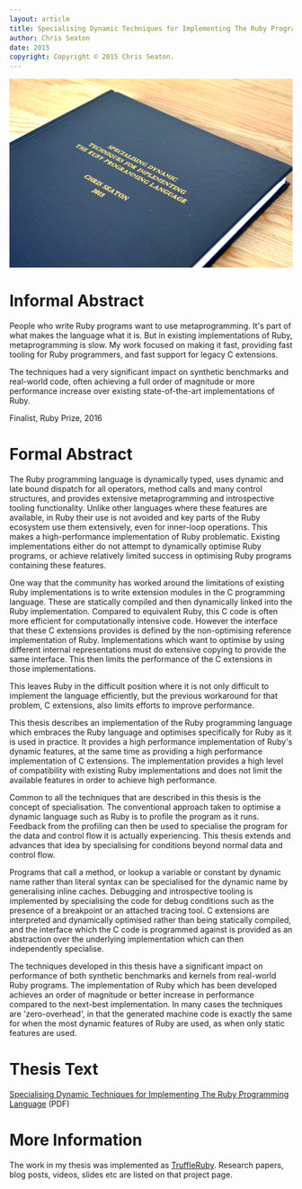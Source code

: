 ```yaml
---
layout: article
title: Specialising Dynamic Techniques for Implementing The Ruby Programming Language
author: Chris Seaton
date: 2015
copyright: Copyright © 2015 Chris Seaton.
---
```


<img src="thesis.jpeg" alt="Thesis">

# Informal Abstract

People who write Ruby programs want to use metaprogramming. It's part of what makes the language what it is. But in existing implementations of Ruby, metaprogramming is slow. My work focused on making it fast, providing fast tooling for Ruby programmers, and fast support for legacy C extensions.

The techniques had a very significant impact on synthetic benchmarks and real-world code, often achieving a full order of magnitude or more performance increase over existing state-of-the-art implementations of Ruby.

<i class="icon-trophy"></i> Finalist, Ruby Prize, 2016

# Formal Abstract

The Ruby programming language is dynamically typed, uses dynamic and late bound dispatch for all operators, method calls and many control structures, and provides extensive metaprogramming and introspective tooling functionality.
Unlike other languages where these features are available, in Ruby their use is not avoided and key parts of the Ruby ecosystem use them extensively, even for inner-loop operations.
This makes a high-performance implementation of Ruby problematic.
Existing implementations either do not attempt to dynamically optimise Ruby programs, or achieve relatively limited success in optimising Ruby programs containing these features.

One way that the community has worked around the limitations of existing Ruby implementations is to write extension modules in the C programming language.
These are statically compiled and then dynamically linked into the Ruby implementation.
Compared to equivalent Ruby, this C code is often more efficient for computationally intensive code.
However the interface that these C extensions provides is defined by the non-optimising reference implementation of Ruby.
Implementations which want to optimise by using different internal representations must do extensive copying to provide the same interface.
This then limits the performance of the C extensions in those implementations.

This leaves Ruby in the difficult position where it is not only difficult to implement the language efficiently, but the previous workaround for that problem, C extensions, also limits efforts to improve performance.

This thesis describes an implementation of the Ruby programming language which embraces the Ruby language and optimises specifically for Ruby as it is used in practice.
It provides a high performance implementation of Ruby's dynamic features, at the same time as providing a high performance implementation of C extensions.
The implementation provides a high level of compatibility with existing Ruby implementations and does not limit the available features in order to achieve high performance.

Common to all the techniques that are described in this thesis is the concept of specialisation.
The conventional approach taken to optimise a dynamic language such as Ruby is to profile the program as it runs.
Feedback from the profiling can then be used to specialise the program for the data and control flow it is actually experiencing.
This thesis extends and advances that idea by specialising for conditions beyond normal data and control flow.

Programs that call a method, or lookup a variable or constant by dynamic name rather than literal syntax can be specialised for the dynamic name by generalising inline caches.
Debugging and introspective tooling is implemented by specialising the code for debug conditions such as the presence of a breakpoint or an attached tracing tool.
C extensions are interpreted and dynamically optimised rather than being statically compiled, and the interface which the C code is programmed against is provided as an abstraction over the underlying implementation which can then independently specialise.

The techniques developed in this thesis have a significant impact on performance of both synthetic benchmarks and kernels from real-world Ruby programs.
The implementation of Ruby which has been developed achieves an order of magnitude or better increase in performance compared to the next-best implementation.
In many cases the techniques are 'zero-overhead', in that the generated machine code is exactly the same for when the most dynamic features of Ruby are used, as when only static features are used.

# Thesis Text

[Specialising Dynamic Techniques for Implementing The Ruby Programming Language](specialising-ruby.pdf) (PDF)

# More Information

The work in my thesis was implemented as [TruffleRuby](../rubytruffle). Research papers, blog posts, videos, slides etc are listed on that project page.
